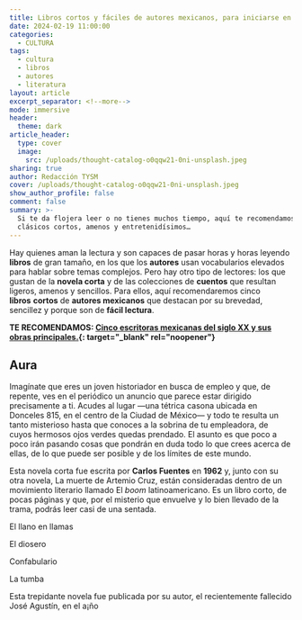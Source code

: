 ```yaml
---
title: Libros cortos y fáciles de autores mexicanos, para iniciarse en la lectura
date: 2024-02-19 11:00:00
categories:
  - CULTURA
tags:
  - cultura
  - libros
  - autores
  - literatura
layout: article
excerpt_separator: <!--more-->
mode: immersive
header:
  theme: dark
article_header:
  type: cover
  image:
    src: /uploads/thought-catalog-o0qqw21-0ni-unsplash.jpeg
sharing: true
author: Redacción TYSM
cover: /uploads/thought-catalog-o0qqw21-0ni-unsplash.jpeg
show_author_profile: false
comment: false
summary: >-
  Si te da flojera leer o no tienes muchos tiempo, aquí te recomendamos unos
  clásicos cortos, amenos y entretenidísimos…
---
```

Hay quienes aman la lectura y son capaces de pasar horas y horas leyendo **libros** de gran tamaño, en los que los **autores** usan vocabularios elevados para hablar sobre temas complejos. Pero hay otro tipo de lectores: los que gustan de la **novela corta** y de las colecciones de **cuentos** que resultan ligeros, amenos y sencillos. Para ellos, aquí recomendaremos cinco **libros**&nbsp;**cortos** de **autores mexicanos** que destacan por su brevedad, sencillez y porque son de **fácil lectura**.

**TE RECOMENDAMOS: [Cinco escritoras mexicanas del siglo XX y sus obras principales.](https://blog.tonoysumariachi.com/cultura/2022/10/05/cinco-escritoras-mexicanas-del-siglo-xx-y-sus-obras-principales.html){: target="_blank" rel="noopener"}**

## Aura

Imagínate que eres un joven historiador en busca de empleo y que, de repente, ves en el periódico un anuncio que parece estar dirigido precisamente a ti. Acudes al lugar —una tétrica casona ubicada en Donceles 815, en el centro de la Ciudad de México— y todo te resulta un tanto misterioso hasta que conoces a la sobrina de tu empleadora, de cuyos hermosos ojos verdes quedas prendado. El asunto es que poco a poco irán pasando cosas que pondrán en duda todo lo que crees acerca de ellas, de lo que puede ser posible y de los límites de este mundo.

Esta novela corta fue escrita por **Carlos Fuentes** en **1962** y, junto con su otra novela, La muerte de Artemio Cruz, están consideradas dentro de un movimiento literario llamado El *boom* latinoamericano. Es un libro corto, de pocas páginas y que, por el misterio que envuelve y lo bien llevado de la trama, podrás leer casi de una sentada.



El llano en llamas

El diosero

Confabulario

La tumba

Esta trepidante novela fue publicada por su autor, el recientemente fallecido José Agustín, en el a¡ño